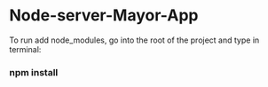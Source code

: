 # Node-server-Mayor-App

To run add node_modules, go into the root of the project and type in terminal: 

### npm install
